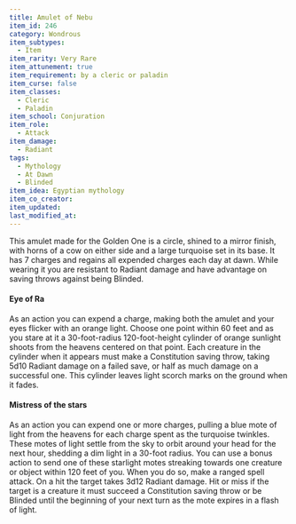 ```yaml
---
title: Amulet of Nebu
item_id: 246
category: Wondrous
item_subtypes:
  - Item
item_rarity: Very Rare
item_attunement: true
item_requirement: by a cleric or paladin
item_curse: false
item_classes:
  - Cleric
  - Paladin
item_school: Conjuration
item_role:
  - Attack
item_damage:
  - Radiant
tags:
  - Mythology
  - At Dawn
  - Blinded
item_idea: Egyptian mythology
item_co_creator:
item_updated:
last_modified_at:
---
```


This amulet made for the Golden One is a circle, shined to a mirror finish, with horns of a cow on either side and a large turquoise set in its base.
It has 7 charges and regains all expended charges each day at dawn. While wearing it you are resistant to Radiant damage and have advantage on saving throws against being Blinded.

#### Eye of Ra

As an action you can expend a charge, making both the amulet and your eyes flicker with an orange light. Choose one point within 60 feet and as you stare at it a 30-foot-radius 120-foot-height cylinder of orange sunlight shoots from the heavens centered on that point. Each creature in the cylinder when it appears must make a Constitution saving throw, taking 5d10 Radiant damage on a failed save, or half as much damage on a successful one. This cylinder leaves light scorch marks on the ground when it fades.

#### Mistress of the stars

As an action you can expend one or more charges, pulling a blue mote of light from the heavens for each charge spent as the turquoise twinkles. These motes of light settle from the sky to orbit around your head for the next hour, shedding a dim light in a 30-foot radius. You can use a bonus action to send one of these starlight motes streaking towards one creature or object within 120 feet of you. When you do so, make a ranged spell attack. On a hit the target takes 3d12 Radiant damage. Hit or miss if the target is a creature it must succeed a Constitution saving throw or be Blinded until the beginning of your next turn as the mote expires in a flash of light.
